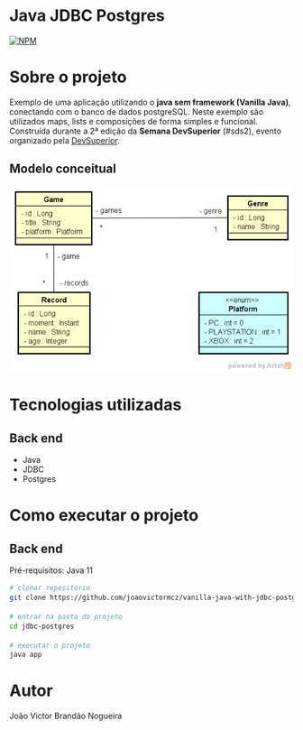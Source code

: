 # Java JDBC Postgres
[![NPM](https://img.shields.io/npm/l/react)](https://github.com/joaovictormcz/vanilla-java-with-jdbc-postgres/blob/main/LICENSE) 

# Sobre o projeto

Exemplo de uma aplicação utilizando o **java sem framework (Vanilla Java)**, conectando com o banco de dados postgreSQL. Neste exemplo são utilizados maps, lists e composições de forma simples e funcional. Construída durante a 2ª edição da **Semana DevSuperior** (#sds2), evento organizado pela [DevSuperior](https://devsuperior.com "Site da DevSuperior").   

## Modelo conceitual
![Modelo Conceitual](https://github.com/acenelio/assets/raw/main/sds1/modelo-conceitual.png)

# Tecnologias utilizadas
## Back end
- Java
- JDBC
- Postgres
# Como executar o projeto

## Back end
Pré-requisitos: Java 11

```bash
# clonar repositório
git clone https://github.com/joaovictormcz/vanilla-java-with-jdbc-postgres

# entrar na pasta do projeto 
cd jdbc-postgres

# executar o projeto
java app
```
# Autor

João Victor Brandão Nogueira

